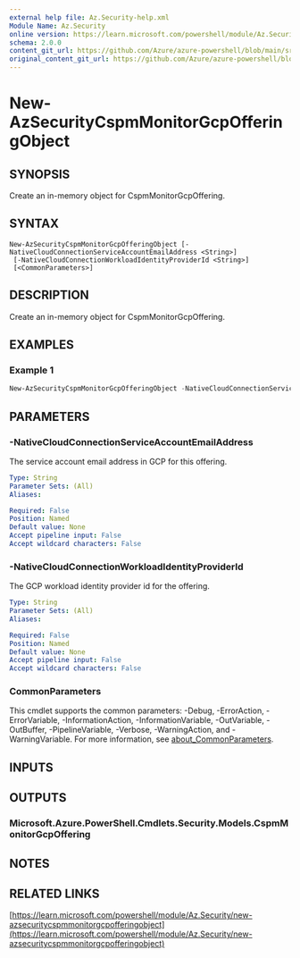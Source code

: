 ```yaml
---
external help file: Az.Security-help.xml
Module Name: Az.Security
online version: https://learn.microsoft.com/powershell/module/Az.Security/new-azsecuritycspmmonitorgcpofferingobject
schema: 2.0.0
content_git_url: https://github.com/Azure/azure-powershell/blob/main/src/Security/Security/help/New-AzSecurityCspmMonitorGcpOfferingObject.md
original_content_git_url: https://github.com/Azure/azure-powershell/blob/main/src/Security/Security/help/New-AzSecurityCspmMonitorGcpOfferingObject.md
---
```


# New-AzSecurityCspmMonitorGcpOfferingObject

## SYNOPSIS
Create an in-memory object for CspmMonitorGcpOffering.

## SYNTAX

```
New-AzSecurityCspmMonitorGcpOfferingObject [-NativeCloudConnectionServiceAccountEmailAddress <String>]
 [-NativeCloudConnectionWorkloadIdentityProviderId <String>]
 [<CommonParameters>]
```

## DESCRIPTION
Create an in-memory object for CspmMonitorGcpOffering.

## EXAMPLES

### Example 1
```powershell
New-AzSecurityCspmMonitorGcpOfferingObject -NativeCloudConnectionServiceAccountEmailAddress "microsoft-defender-cspm@asc-sdk-samples.iam.gserviceaccount.com" -NativeCloudConnectionWorkloadIdentityProviderId "cspm"
```

## PARAMETERS

### -NativeCloudConnectionServiceAccountEmailAddress
The service account email address in GCP for this offering.

```yaml
Type: String
Parameter Sets: (All)
Aliases:

Required: False
Position: Named
Default value: None
Accept pipeline input: False
Accept wildcard characters: False
```

### -NativeCloudConnectionWorkloadIdentityProviderId
The GCP workload identity provider id for the offering.

```yaml
Type: String
Parameter Sets: (All)
Aliases:

Required: False
Position: Named
Default value: None
Accept pipeline input: False
Accept wildcard characters: False
```

### CommonParameters
This cmdlet supports the common parameters: -Debug, -ErrorAction, -ErrorVariable, -InformationAction, -InformationVariable, -OutVariable, -OutBuffer, -PipelineVariable, -Verbose, -WarningAction, and -WarningVariable. For more information, see [about_CommonParameters](http://go.microsoft.com/fwlink/?LinkID=113216).

## INPUTS

## OUTPUTS

### Microsoft.Azure.PowerShell.Cmdlets.Security.Models.CspmMonitorGcpOffering
## NOTES

## RELATED LINKS

[https://learn.microsoft.com/powershell/module/Az.Security/new-azsecuritycspmmonitorgcpofferingobject](https://learn.microsoft.com/powershell/module/Az.Security/new-azsecuritycspmmonitorgcpofferingobject)
